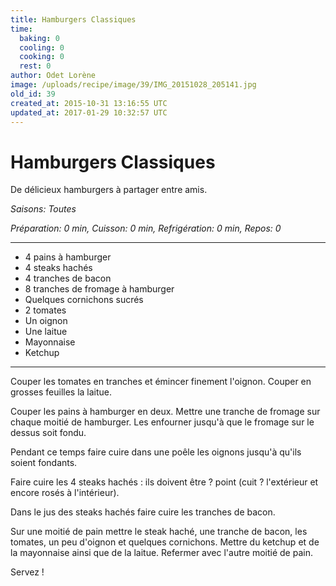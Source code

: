 ```yaml
---
title: Hamburgers Classiques
time:
  baking: 0
  cooling: 0
  cooking: 0
  rest: 0
author: Odet Lorène
image: /uploads/recipe/image/39/IMG_20151028_205141.jpg
old_id: 39
created_at: 2015-10-31 13:16:55 UTC
updated_at: 2017-01-29 10:32:57 UTC
---
```


# Hamburgers Classiques

De délicieux hamburgers à partager entre amis.

*Saisons: Toutes*

*Préparation: 0 min, Cuisson: 0 min, Refrigération: 0 min, Repos: 0*

---

- 4 pains à hamburger
- 4 steaks hachés
- 4 tranches de bacon
- 8 tranches de fromage à hamburger
- Quelques cornichons sucrés
- 2 tomates
- Un oignon
- Une laitue
- Mayonnaise
- Ketchup

---

Couper les tomates en tranches et émincer finement l'oignon. Couper en grosses feuilles la laitue.

Couper les pains à hamburger en deux. Mettre une tranche de fromage sur chaque moitié de hamburger. Les enfourner jusqu'à que le fromage sur le dessus soit fondu.

Pendant ce temps faire cuire dans une poêle les oignons jusqu'à qu'ils soient fondants.

Faire cuire les 4 steaks hachés : ils doivent être ? point (cuit ? l'extérieur et encore rosés à l'intérieur).

Dans le jus des steaks hachés faire cuire les tranches de bacon.

Sur une moitié de pain mettre le steak haché, une tranche de bacon, les tomates, un peu d'oignon et quelques cornichons. Mettre du ketchup et de la mayonnaise ainsi que de la laitue. Refermer avec l'autre moitié de pain.

Servez !
